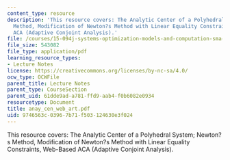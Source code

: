```yaml
---
content_type: resource
description: 'This resource covers: The Analytic Center of a Polyhedral System; Newton?s
  Method, Modification of Newton?s Method with Linear Equality Constraints, Web-Based
  ACA (Adaptive Conjoint Analysis).'
file: /courses/15-094j-systems-optimization-models-and-computation-sma-5223-spring-2004/9746563c03967b71f503124630e3f024_anay_cen_web_art.pdf
file_size: 543082
file_type: application/pdf
learning_resource_types:
- Lecture Notes
license: https://creativecommons.org/licenses/by-nc-sa/4.0/
ocw_type: OCWFile
parent_title: Lecture Notes
parent_type: CourseSection
parent_uid: 61dde9ad-a781-ffd9-aab4-f0b6082e0934
resourcetype: Document
title: anay_cen_web_art.pdf
uid: 9746563c-0396-7b71-f503-124630e3f024
---
```

This resource covers: The Analytic Center of a Polyhedral System; Newton?s Method, Modification of Newton?s Method with Linear Equality Constraints, Web-Based ACA (Adaptive Conjoint Analysis).